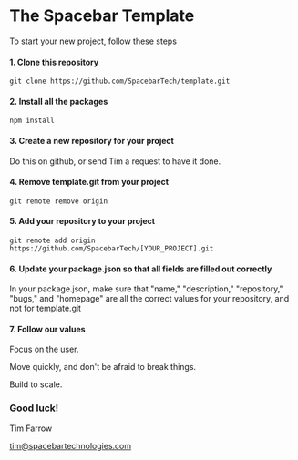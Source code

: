 # The Spacebar Template

To start your new project, follow these steps

#### 1. Clone this repository

``` git clone https://github.com/SpacebarTech/template.git ```

#### 2. Install all the packages

``` npm install ```

#### 3. Create a new repository for your project

Do this on github, or send Tim a request to have it done.

#### 4. Remove template.git from your project

``` git remote remove origin ```

#### 5. Add your repository to your project

``` git remote add origin https://github.com/SpacebarTech/[YOUR_PROJECT].git ```

#### 6. Update your package.json so that all fields are filled out correctly

In your package.json, make sure that "name," "description," "repository," "bugs," and "homepage" are all the correct values for your repository, and not for template.git

#### 7. Follow our values

Focus on the user.

Move quickly, and don't be afraid to break things.

Build to scale.

### Good luck!

Tim Farrow

tim@spacebartechnologies.com
